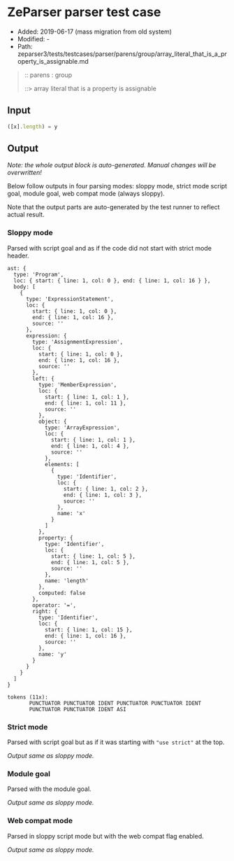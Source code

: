 # ZeParser parser test case

- Added: 2019-06-17 (mass migration from old system)
- Modified: -
- Path: zeparser3/tests/testcases/parser/parens/group/array_literal_that_is_a_property_is_assignable.md

> :: parens : group
>
> ::> array literal that is a property is assignable

## Input

`````js
([x].length) = y
`````

## Output

_Note: the whole output block is auto-generated. Manual changes will be overwritten!_

Below follow outputs in four parsing modes: sloppy mode, strict mode script goal, module goal, web compat mode (always sloppy).

Note that the output parts are auto-generated by the test runner to reflect actual result.

### Sloppy mode

Parsed with script goal and as if the code did not start with strict mode header.

`````
ast: {
  type: 'Program',
  loc: { start: { line: 1, col: 0 }, end: { line: 1, col: 16 } },
  body: [
    {
      type: 'ExpressionStatement',
      loc: {
        start: { line: 1, col: 0 },
        end: { line: 1, col: 16 },
        source: ''
      },
      expression: {
        type: 'AssignmentExpression',
        loc: {
          start: { line: 1, col: 0 },
          end: { line: 1, col: 16 },
          source: ''
        },
        left: {
          type: 'MemberExpression',
          loc: {
            start: { line: 1, col: 1 },
            end: { line: 1, col: 11 },
            source: ''
          },
          object: {
            type: 'ArrayExpression',
            loc: {
              start: { line: 1, col: 1 },
              end: { line: 1, col: 4 },
              source: ''
            },
            elements: [
              {
                type: 'Identifier',
                loc: {
                  start: { line: 1, col: 2 },
                  end: { line: 1, col: 3 },
                  source: ''
                },
                name: 'x'
              }
            ]
          },
          property: {
            type: 'Identifier',
            loc: {
              start: { line: 1, col: 5 },
              end: { line: 1, col: 5 },
              source: ''
            },
            name: 'length'
          },
          computed: false
        },
        operator: '=',
        right: {
          type: 'Identifier',
          loc: {
            start: { line: 1, col: 15 },
            end: { line: 1, col: 16 },
            source: ''
          },
          name: 'y'
        }
      }
    }
  ]
}

tokens (11x):
       PUNCTUATOR PUNCTUATOR IDENT PUNCTUATOR PUNCTUATOR IDENT
       PUNCTUATOR PUNCTUATOR IDENT ASI
`````

### Strict mode

Parsed with script goal but as if it was starting with `"use strict"` at the top.

_Output same as sloppy mode._

### Module goal

Parsed with the module goal.

_Output same as sloppy mode._

### Web compat mode

Parsed in sloppy script mode but with the web compat flag enabled.

_Output same as sloppy mode._
